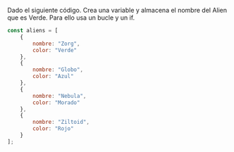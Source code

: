 Dado el siguiente código. Crea una variable y almacena el nombre del Alien que es Verde. Para ello usa un bucle y un if.

```js
const aliens = [
    {
        nombre: "Zorg",
        color: "Verde"
    },
    {
        nombre: "Globo",
        color: "Azul"
    },
    {
        nombre: "Nebula",
        color: "Morado"
    },
    {
        nombre: "Ziltoid",
        color: "Rojo"
    }
];
```